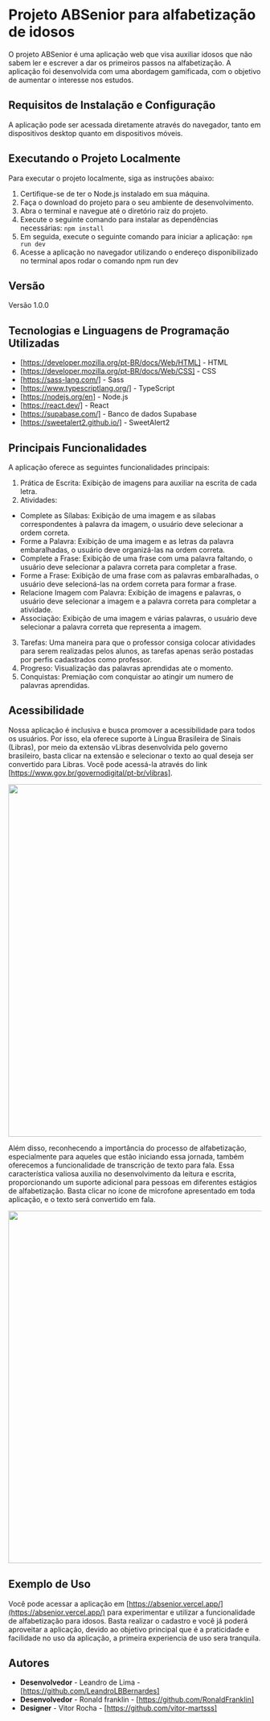 # Projeto ABSenior para alfabetização de idosos

O projeto ABSenior é uma aplicação web que visa auxiliar idosos que não sabem ler e escrever a dar os primeiros passos na alfabetização. A aplicação foi desenvolvida com uma abordagem gamificada, com o objetivo de aumentar o interesse nos estudos.

## Requisitos de Instalação e Configuração

A aplicação pode ser acessada diretamente através do navegador, tanto em dispositivos desktop quanto em dispositivos móveis.

## Executando o Projeto Localmente

Para executar o projeto localmente, siga as instruções abaixo:

1. Certifique-se de ter o Node.js instalado em sua máquina.
2. Faça o download do projeto para o seu ambiente de desenvolvimento.
3. Abra o terminal e navegue até o diretório raiz do projeto.
4. Execute o seguinte comando para instalar as dependências necessárias:
      `npm install`
5. Em seguida, execute o seguinte comando para iniciar a aplicação:
      `npm run dev`
6. Acesse a aplicação no navegador utilizando o endereço disponibilizado no terminal apos rodar o comando npm run dev

## Versão

Versão 1.0.0

## Tecnologias e Linguagens de Programação Utilizadas

* [https://developer.mozilla.org/pt-BR/docs/Web/HTML] - HTML
* [https://developer.mozilla.org/pt-BR/docs/Web/CSS] - CSS
* [https://sass-lang.com/] - Sass
* [https://www.typescriptlang.org/] - TypeScript
* [https://nodejs.org/en] - Node.js
* [https://react.dev/] - React
* [https://supabase.com/] - Banco de dados Supabase
* [https://sweetalert2.github.io/] - SweetAlert2

## Principais Funcionalidades

A aplicação oferece as seguintes funcionalidades principais:

1. Prática de Escrita: Exibição de imagens para auxiliar na escrita de cada letra.
2. Atividades:
  - Complete as Sílabas: Exibição de uma imagem e as sílabas correspondentes à palavra da imagem, o usuário deve selecionar a ordem correta.
  - Forme a Palavra: Exibição de uma imagem e as letras da palavra embaralhadas, o usuário deve organizá-las na ordem correta.
  - Complete a Frase: Exibição de uma frase com uma palavra faltando, o usuário deve selecionar a palavra correta para completar a frase.
  - Forme a Frase: Exibição de uma frase com as palavras embaralhadas, o usuário deve selecioná-las na ordem correta para formar a frase.
  - Relacione Imagem com Palavra: Exibição de imagens e palavras, o usuário deve selecionar a imagem e a palavra correta para completar a atividade.
  - Associação: Exibição de uma imagem e várias palavras, o usuário deve selecionar a palavra correta que representa a imagem.
3. Tarefas: Uma maneira para que o professor consiga colocar atividades para serem realizadas pelos alunos, as tarefas apenas serão postadas por perfis cadastrados como professor.
4. Progreso: Visualização das palavras aprendidas ate o momento.
5. Conquistas: Premiação com conquistar ao atingir um numero de palavras aprendidas.

## Acessibilidade

Nossa aplicação é inclusiva e busca promover a acessibilidade para todos os usuários. Por isso, ela oferece suporte à Língua Brasileira de Sinais (Libras), por meio da extensão vLibras desenvolvida pelo governo brasileiro, basta clicar na extensão e selecionar o texto ao qual deseja ser convertido para Libras. Você pode acessá-la através do link [https://www.gov.br/governodigital/pt-br/vlibras].

<div align="center">
  <img src="https://tgxaowsodjjnuyqaswdp.supabase.co/storage/v1/object/public/word_images/Libras.png?t=2023-06-25T21%3A06%3A42.221Z" width="700px" />
</div>

Além disso, reconhecendo a importância do processo de alfabetização, especialmente para aqueles que estão iniciando essa jornada, também oferecemos a funcionalidade de transcrição de texto para fala. Essa característica valiosa auxilia no desenvolvimento da leitura e escrita, proporcionando um suporte adicional para pessoas em diferentes estágios de alfabetização. Basta clicar no ícone de microfone apresentado em toda aplicação, e o texto será convertido em fala.

<div align="center">
  <img src="https://tgxaowsodjjnuyqaswdp.supabase.co/storage/v1/object/public/word_images/TextoEmFala.png?t=2023-06-25T21%3A07%3A34.085Z" width="700px" />
</div>

## Exemplo de Uso

Você pode acessar a aplicação em [https://absenior.vercel.app/](https://absenior.vercel.app/) para experimentar e utilizar a funcionalidade de alfabetização para idosos. Basta realizar o cadastro e você já poderá aproveitar a aplicação, devido ao objetivo principal que é a praticidade e facilidade no uso da aplicação, a primeira experiencia de uso sera tranquila.

## Autores

* **Desenvolvedor** - Leandro de Lima - [https://github.com/LeandroLBBernardes]
* **Desenvolvedor** - Ronald franklin - [https://github.com/RonaldFranklin]
* **Designer** - Vitor Rocha - [https://github.com/vitor-martsss] 

